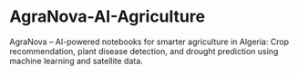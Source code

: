 # AgraNova-AI-Agriculture
 AgraNova – AI-powered notebooks for smarter agriculture in Algeria: Crop recommendation, plant disease detection, and drought prediction using machine learning and satellite data.
